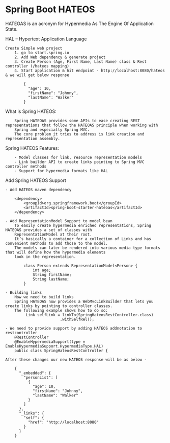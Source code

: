 # Spring Boot HATEOS

HATEOAS is an acronym for Hypermedia As The Engine Of Application State.
 
HAL – Hypertext Application Language


    Create Simple web project
        1. go to start.spring.io
        2. Add Web dependency & generate project
        3. Create Person (Age, First Name, Last Name) class & Rest controller (/hateos mapping)
        4. Start application & hit endpoint - http://localhost:8080/hateos & we will get below response
            
            {
              "age": 10,
              "firstName": "Johnny",
              "lastName": "Walker"
            }

What is Spring HATEOS:

        Spring HATEOAS provides some APIs to ease creating REST representations that follow the HATEOAS principle when working with 
        Spring and especially Spring MVC. 
        The core problem it tries to address is link creation and representation assembly.
        
Spring HATEOS Features:
        
        - Model classes for link, resource representation models
        - Link builder API to create links pointing to Spring MVC controller methods
        - Support for hypermedia formats like HAL
          
Add Spring HATEOS Support

    - Add HATEOS maven dependency
        
        <dependency>
            <groupId>org.springframework.boot</groupId>
            <artifactId>spring-boot-starter-hateoas</artifactId>
        </dependency>          
            
    - Add RepresentationModel Support to model bean 
        To easily create hypermedia enriched representations, Spring HATEOAS provides a set of classes with 
        RepresentationModel at their root. 
        It’s basically a container for a collection of Links and has convenient methods to add those to the model. 
        The models can later be rendered into various media type formats that will define how the hypermedia elements 
        look in the representation. 
        
            class Person extends RepresentationModel<Person> {
                int age;
                String firstName;
                String lastName;
            }
        
    - Building links
        Now we need to build links
        Spring HATEOAS now provides a WebMvcLinkBuilder that lets you create links by pointing to controller classes. 
        The following example shows how to do so:
             Link selfLink = linkTo(SpringHateosRestController.class)
                            .withSelfRel();
    
    - We need to provide support by adding HATEOS addnotation to restcontroller
        @RestController
        @EnableHypermediaSupport(type = EnableHypermediaSupport.HypermediaType.HAL)
        public class SpringHateosRestController {
    
    After these changes our new HATEOS response will be as below - 
        
        {
          "_embedded": {
            "personList": [
              {
                "age": 10,
                "firstName": "Johnny",
                "lastName": "Walker"
              }
            ]
          },
          "_links": {
            "self": {
              "href": "http://localhost:8080"
            }
          }
        } 
        
    
    
 